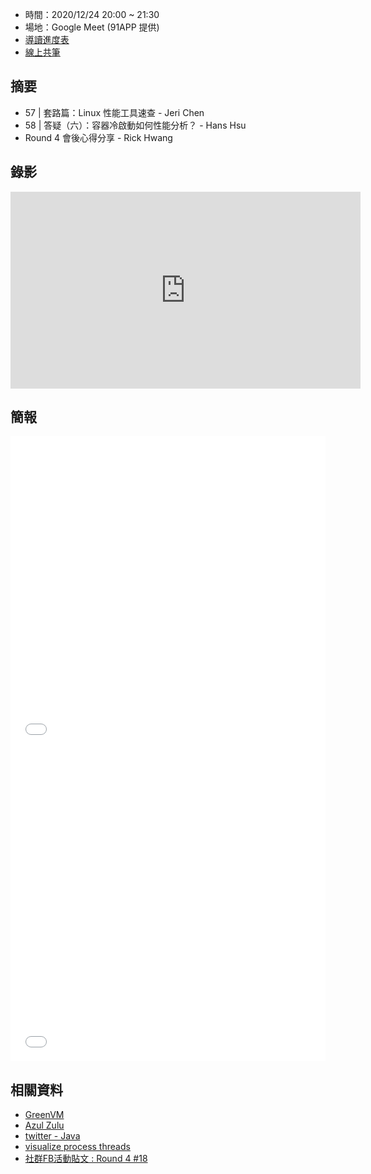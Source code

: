
* 時間：2020/12/24 20:00 ~ 21:30
* 場地：Google Meet (91APP 提供)
* [導讀進度表](https://lds.guru/9tzsrm)
* [線上共筆](https://hackmd.io/aaQgKehLTUejPccMNB0M9Q)

## 摘要


* 57 | 套路篇：Linux 性能工具速查 - Jeri Chen
* 58 | 答疑（六）：容器冷啟動如何性能分析？ - Hans Hsu
* Round 4 會後心得分享 - Rick Hwang

## 錄影

<iframe width="560" height="315" src="https://www.youtube.com/embed/GDCznbkxVYs" frameborder="0" allow="accelerometer; autoplay; clipboard-write; encrypted-media; gyroscope; picture-in-picture" allowfullscreen></iframe>

## 簡報

<embed src="/pdf/Linux/57_Linux_performance.pdf" type="application/pdf" width="100%" height="500px" />
<embed src="/pdf/Linux/58_Linux_performance_in_prod.pdf" type="application/pdf" width="100%" height="500px" />

## 相關資料

* [GreenVM](https://projects.ics.forth.gr/carv/greenvm/)
* [Azul Zulu](https://www.azul.com/downloads/zulu-community/?package=jdk)
* [twitter - Java](https://twitter.com/sdelamo/status/1332730481943728129/photo/1)
* [visualize process threads](https://visualvm.github.io/)
* [社群FB活動貼文 : Round 4 #18](https://www.facebook.com/groups/sre.taiwan/permalink/1904064216426140/)